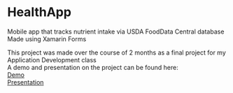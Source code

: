 # HealthApp
Mobile app that tracks nutrient intake via USDA FoodData Central database <br />
Made using Xamarin Forms


This project was made over the course of 2 months as a final project for my Application Development class <br />
A demo and presentation on the project can be found here:
<br>
[Demo](https://drive.google.com/file/d/1qv2RnPNxgZzs4BqzDxM_NCQIwuWEjbGm/view?resourcekey) <br>
[Presentation](https://docs.google.com/presentation/d/1un_6tNJG9FG4R4DlO7B7T_c92tLjZ4lH34ii6uARBLk/edit?usp=sharing)
